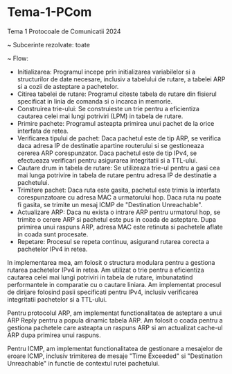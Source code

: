 # Tema-1-PCom
Tema 1 Protocoale de Comunicatii 2024

~ Subcerinte rezolvate: toate

~ Flow:

- Initializarea: Programul incepe prin initializarea variabilelor si a
  structurilor de date necesare, inclusiv a tabelului de rutare, a tabelei
  ARP si a cozii de asteptare a pachetelor.
- Citirea tabelei de rutare: Programul citeste tabela de rutare din fisierul
  specificat in linia de comanda si o incarca in memorie.
- Construirea trie-ului: Se construieste un trie pentru a eficientiza cautarea
  celei mai lungi potriviri (LPM) in tabela de rutare.
- Primire pachete: Programul asteapta primirea unui pachet de la orice interfata
  de retea.
- Verificarea tipului de pachet: Daca pachetul este de tip ARP, se verifica daca
  adresa IP de destinatie apartine routerului si se gestioneaza cererea ARP
  corespunzator. Daca pachetul este de tip IPv4, se efectueaza verificari pentru
  asigurarea integritatii si a TTL-ului.
- Cautare drum in tabela de rutare: Se utilizeaza trie-ul pentru a gasi cea mai
  lunga potrivire in tabela de rutare pentru adresa IP de destinatie a
  pachetului.
- Trimitere pachet: Daca ruta este gasita, pachetul este trimis la interfata
  corespunzatoare cu adresa MAC a urmatorului hop. Daca ruta nu poate fi gasita,
  se trimite un mesaj ICMP de "Destination Unreachable".
- Actualizare ARP: Daca nu exista o intrare ARP pentru urmatorul hop, se trimite
  o cerere ARP si pachetul este pus in coada de asteptare. Dupa primirea unui
  raspuns ARP, adresa MAC este retinuta si pachetele aflate in coada sunt
  procesate.
- Repetare: Procesul se repeta continuu, asigurand rutarea corecta a pachetelor
  IPv4 in retea.


In implementarea mea, am folosit o structura modulara pentru a gestiona rutarea
pachetelor IPv4 in retea. Am utilizat o trie pentru a eficientiza cautarea celei
mai lungi potriviri in tabela de rutare, imbunatatind performantele in
comparatie cu o cautare liniara. Am implementat procesul de dirijare folosind
pasii specificati pentru IPv4, inclusiv verificarea integritatii pachetelor si
a TTL-ului.

Pentru protocolul ARP, am implementat functionalitatea de asteptare a unui ARP
Reply pentru a popula dinamic tabela ARP. Am folosit o coada pentru a gestiona
pachetele care asteapta un raspuns ARP si am actualizat cache-ul ARP dupa
primirea unui raspuns.

Pentru ICMP, am implementat functionalitatea de gestionare a mesajelor de eroare
ICMP, inclusiv trimiterea de mesaje "Time Exceeded" si "Destination Unreachable"
in functie de contextul rutei pachetului.
